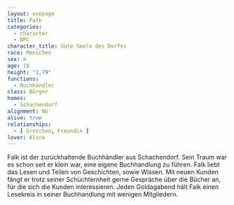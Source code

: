 ```yaml
---
layout: usepage
title: Falk
categories:
  - character
  - NPC
character_title: Gute Seele des Dorfes
race: Menschen
sex: m
age: 18
height: "1,79"
functions:
  - Buchhändler 
class: Bürger
homes:
  - Schachendorf
alignment: NG
alive: true
relationships:
  - [ Gretchen, Freundin ]
lover: Alice
---
```


Falk ist der zurückhaltende Buchhändler aus Schachendorf. Sein Traum war es schon seit er klein war, eine eigene
Buchhandlung zu führen. Falk liebt das Lesen und Teilen von Geschichten, sowie Wissen. Mit neuen Kunden fängt er trotz
seiner Schüchternheit gerne Gespräche über die Bücher an, für die sich die Kunden interessieren. Jeden Goldagabend hält
Falk einen Lesekreis in seiner Buchhandlung mit wenigen Mitgliedern.